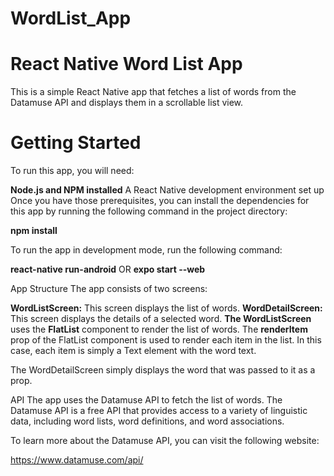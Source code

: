 # WordList_App


# React Native Word List App
This is a simple React Native app that fetches a list of words from the Datamuse API and displays them in a scrollable list view.

# Getting Started
To run this app, you will need:

**Node.js and NPM installed**
A React Native development environment set up
Once you have those prerequisites, you can install the dependencies for this app by running the following command in the project directory:

**npm install**

To run the app in development mode, run the following command:

**react-native run-android**
OR
**expo start --web**

App Structure
The app consists of two screens:

**WordListScreen:** This screen displays the list of words.
**WordDetailScreen:** This screen displays the details of a selected word.
**The WordListScreen** uses the **FlatList** component to render the list of words. The **renderItem** prop of the FlatList component is used to render each item in the list. In this case, each item is simply a Text element with the word text.

The WordDetailScreen simply displays the word that was passed to it as a prop.

API
The app uses the Datamuse API to fetch the list of words. The Datamuse API is a free API that provides access to a variety of linguistic data, including word lists, word definitions, and word associations.

To learn more about the Datamuse API, you can visit the following website:

https://www.datamuse.com/api/
